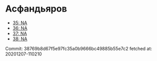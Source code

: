 # Асфандьяров
- [35: NA](35.md)
- [36: NA](36.md)
- [37: NA](37.md)
- [38: NA](38.md)

Commit: 38769b8d67f5e97fc35a0b9666bc49885b55e7c2
 fetched at: 20201207-110210
